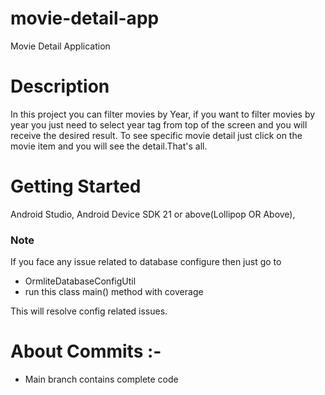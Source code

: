 # movie-detail-app
Movie Detail Application


# Description
In this project you can filter movies by Year, if you want to filter movies by year you just need to select year tag from top of the screen and you will receive the desired result. To see specific movie detail just click on the movie item and you will see the detail.That's all.

# Getting Started
Android Studio, Android Device SDK 21 or above(Lollipop OR Above), 

### Note
If you face any issue related to database configure then just go to 
 - OrmliteDatabaseConfigUtil
 - run this class main() method with coverage
 
This will resolve config related issues.

# About Commits :- 
 * Main branch contains complete code
